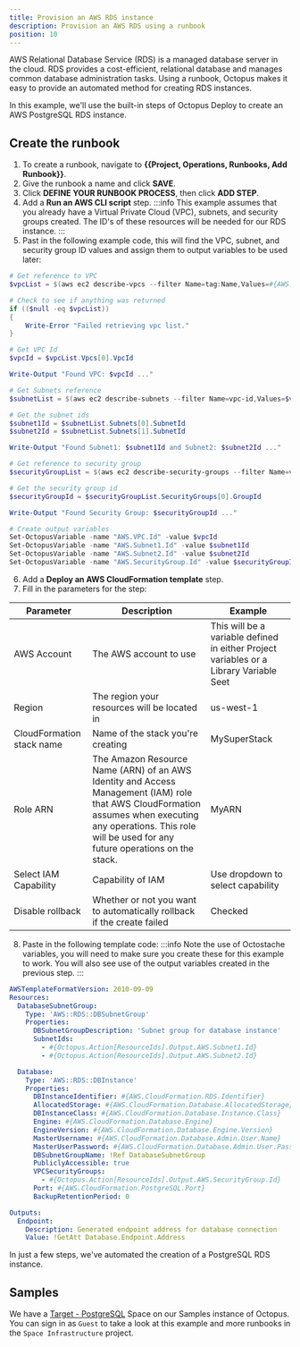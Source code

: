 ```yaml
---
title: Provision an AWS RDS instance
description: Provision an AWS RDS using a runbook
position: 10
---
```


AWS Relational Database Service (RDS) is a managed database server in the cloud. RDS provides a cost-efficient, relational database and manages common database administration tasks.  Using a runbook, Octopus makes it easy to provide an automated method for creating RDS instances.

In this example, we'll use the built-in steps of Octopus Deploy to create an AWS PostgreSQL RDS instance.

## Create the runbook

1. To create a runbook, navigate to **{{Project, Operations, Runbooks, Add Runbook}}**.
1. Give the runbook a name and click **SAVE**.
1. Click **DEFINE YOUR RUNBOOK PROCESS**, then click **ADD STEP**.
1. Add a **Run an AWS CLI script** step.
:::info
This example assumes that you already have a Virtual Private Cloud (VPC), subnets, and security groups created.  The ID's of these resources will be needed for our RDS instance.
:::
1. Past in the following example code, this will find the VPC, subnet, and security group ID values and assign them to output variables to be used later:

```PowerShell
# Get reference to VPC
$vpcList = $(aws ec2 describe-vpcs --filter Name=tag:Name,Values=#{AWS.CloudFormation.VPC.Name}) | ConvertFrom-Json

# Check to see if anything was returned
if (($null -eq $vpcList))
{
	Write-Error "Failed retrieving vpc list." 
}

# Get VPC Id
$vpcId = $vpcList.Vpcs[0].VpcId

Write-Output "Found VPC: $vpcId ..."

# Get Subnets reference
$subnetList = $(aws ec2 describe-subnets --filter Name=vpc-id,Values=$vpcId) | ConvertFrom-Json

# Get the subnet ids
$subnet1Id = $subnetList.Subnets[0].SubnetId
$subnet2Id = $subnetList.Subnets[1].SubnetId

Write-Output "Found Subnet1: $subnet1Id and Subnet2: $subnet2Id ..."

# Get reference to security group
$securityGroupList = $(aws ec2 describe-security-groups --filter Name=vpc-id,Values=$vpcId,Name=tag:Name,Values=#{AWS.CloudFormation.SecurityGroup.Name}) | ConvertFrom-Json

# Get the security group id
$securityGroupId = $securityGroupList.SecurityGroups[0].GroupId

Write-Output "Found Security Group: $securityGroupId ..."

# Create output variables
Set-OctopusVariable -name "AWS.VPC.Id" -value $vpcId
Set-OctopusVariable -name "AWS.Subnet1.Id" -value $subnet1Id
Set-OctopusVariable -name "AWS.Subnet2.Id" -value $subnet2Id
Set-OctopusVariable -name "AWS.SecurityGroup.Id" -value $securityGroupId
```
6. Add a **Deploy an AWS CloudFormation template** step.
1. Fill in the parameters for the step:

| Parameter  | Description | Example |
| ------------- | ------------- | ------------- |
| AWS Account | The AWS account to use | This will be a variable defined in either Project variables or a Library Variable Seet |
| Region | The region your resources will be located in | us-west-1 |
| CloudFormation stack name | Name of the stack you're creating | MySuperStack |
| Role ARN | The Amazon Resource Name (ARN) of an AWS Identity and Access Management (IAM) role that AWS CloudFormation assumes when executing any operations. This role will be used for any future operations on the stack. | MyARN |
| Select IAM Capability | Capability of IAM | Use dropdown to select capability |
| Disable rollback | Whether or not you want to automatically rollback if the create failed | Checked |

8. Paste in the following template code:
:::info
Note the use of Octostache variables, you will need to make sure you create these for this example to work.  You will also see use of the output variables created in the previous step.
:::
```YAML
AWSTemplateFormatVersion: 2010-09-09
Resources:
  DatabaseSubnetGroup:
    Type: 'AWS::RDS::DBSubnetGroup'
    Properties:
      DBSubnetGroupDescription: 'Subnet group for database instance'
      SubnetIds:
        - #{Octopus.Action[ResourceIds].Output.AWS.Subnet1.Id}
        - #{Octopus.Action[ResourceIds].Output.AWS.Subnet2.Id}

  Database:
    Type: 'AWS::RDS::DBInstance'
    Properties:
      DBInstanceIdentifier: #{AWS.CloudFormation.RDS.Identifier}
      AllocatedStorage: #{AWS.CloudFormation.Database.AllocatedStorage}
      DBInstanceClass: #{AWS.CloudFormation.Database.Instance.Class}
      Engine: #{AWS.CloudFormation.Database.Engine}
      EngineVersion: #{AWS.CloudFormation.Database.Engine.Version}
      MasterUsername: #{AWS.CloudFormation.Database.Admin.User.Name}
      MasterUserPassword: #{AWS.CloudFormation.Database.Admin.User.Password}
      DBSubnetGroupName: !Ref DatabaseSubnetGroup
      PubliclyAccessible: true
      VPCSecurityGroups:
        - #{Octopus.Action[ResourceIds].Output.AWS.SecurityGroup.Id}
      Port: #{AWS.CloudFormation.PostgreSQL.Port}
      BackupRetentionPeriod: 0

Outputs:
  Endpoint:
    Description: Generated endpoint address for database connection
    Value: !GetAtt Database.Endpoint.Address
```

In just a few steps, we've automated the creation of a PostgreSQL RDS instance.

## Samples

We have a [Target - PostgreSQL](https://g.octopushq.com/TargetPostgreSQLSampleSpace) Space on our Samples instance of Octopus. You can sign in as `Guest` to take a look at this example and more runbooks in the `Space Infrastructure` project.

